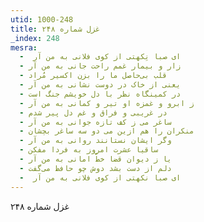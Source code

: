 ```yaml
---
utid: 1000-248
title: غزل شماره ۲۴۸
_index: 248
mesra:
  - ‌ ای صبا نِکهتی از کوی فلانی به من آر
  - زار و بیمار غمم راحت جانی به من آر
  - قلب بی‌حاصل ما را بزن اکسیر مُراد
  - یعنی از خاک در دوست نشانی به من آر
  - در کمینگاه نظر با دل خویشم جنگ است
  - ز ابرو و غمزه او تیر و کمانی به من آر
  - در غریبی و فراق و غم دل پیر شدم
  - ساغر می ز کف تازه جوانی به من آر
  - منکران را هم ازین می دو سه ساغر بچشان
  - وگر ایشان نستانند روانی به من آر
  - ساقیا عشرت امروز به فردا مفکن
  - یا ز دیوان قضا خطّ امانی به من آر
  - دلم از دست بشد دوش چو حافظ می‌گفت
  - ‌ ای صبا نکهتی از کوی فلانی به من آر
---
```

غزل شماره ۲۴۸
